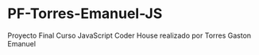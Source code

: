 # PF-Torres-Emanuel-JS
 Proyecto Final Curso JavaScript Coder House realizado por Torres Gaston Emanuel
